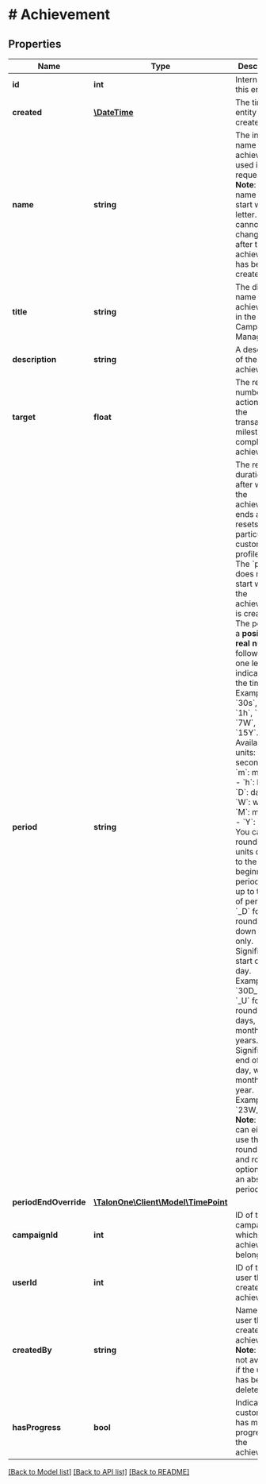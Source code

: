 # # Achievement

## Properties

Name | Type | Description | Notes
------------ | ------------- | ------------- | -------------
**id** | **int** | Internal ID of this entity. | 
**created** | [**\DateTime**](\DateTime.md) | The time this entity was created. | 
**name** | **string** | The internal name of the achievement used in API requests.  **Note**: The name should start with a letter. This cannot be changed after the achievement has been created. | 
**title** | **string** | The display name for the achievement in the Campaign Manager. | 
**description** | **string** | A description of the achievement. | 
**target** | **float** | The required number of actions or the transactional milestone to complete the achievement. | 
**period** | **string** | The relative duration after which the achievement ends and resets for a particular customer profile.  **Note**: The &#x60;period&#x60; does not start when the achievement is created.  The period is a **positive real number** followed by one letter indicating the time unit.  Examples: &#x60;30s&#x60;, &#x60;40m&#x60;, &#x60;1h&#x60;, &#x60;5D&#x60;, &#x60;7W&#x60;, &#x60;10M&#x60;, &#x60;15Y&#x60;.  Available units:  - &#x60;s&#x60;: seconds - &#x60;m&#x60;: minutes - &#x60;h&#x60;: hours - &#x60;D&#x60;: days - &#x60;W&#x60;: weeks - &#x60;M&#x60;: months - &#x60;Y&#x60;: years  You can also round certain units down to the beginning of period and up to the end of period.: - &#x60;_D&#x60; for rounding down days only. Signifies the start of the day. Example: &#x60;30D_D&#x60; - &#x60;_U&#x60; for rounding up days, weeks, months and years. Signifies the end of the day, week, month or year. Example: &#x60;23W_U&#x60;  **Note**: You can either use the round down and round up option or set an absolute period. | 
**periodEndOverride** | [**\TalonOne\Client\Model\TimePoint**](TimePoint.md) |  | [optional] 
**campaignId** | **int** | ID of the campaign, to which the achievement belongs to | 
**userId** | **int** | ID of the user that created this achievement. | 
**createdBy** | **string** | Name of the user that created the achievement.  **Note**: This is not available if the user has been deleted. | 
**hasProgress** | **bool** | Indicates if a customer has made progress in the achievement. | [optional] 

[[Back to Model list]](../../README.md#documentation-for-models) [[Back to API list]](../../README.md#documentation-for-api-endpoints) [[Back to README]](../../README.md)


